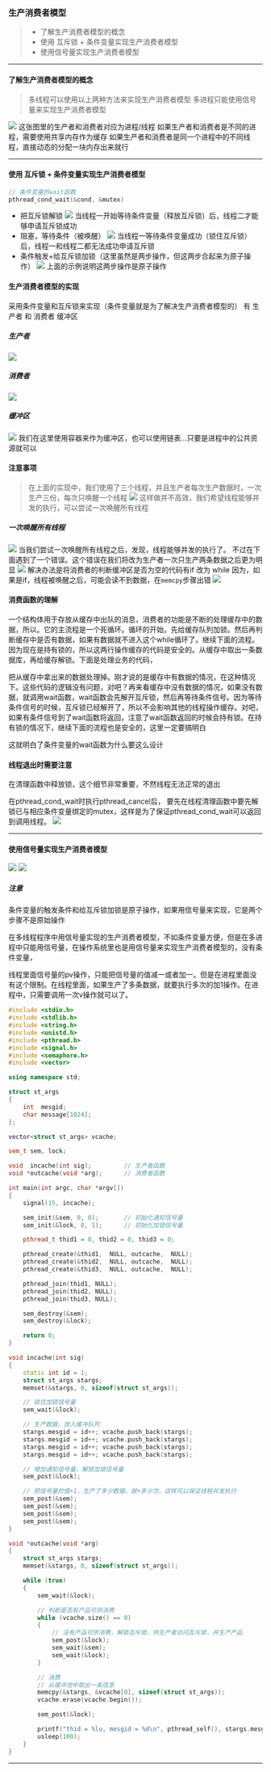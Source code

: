 ### 生产消费者模型
> - 了解生产消费者模型的概念
> - 使用 互斥锁 + 条件变量实现生产消费者模型
> - 使用信号量实现生产消费者模型

---
#### 了解生产消费者模型的概念
> 多线程可以使用以上两种方法来实现生产消费者模型
> 多进程只能使用信号量来实现生产消费者模型

![](images/2023-05-29-13-25-54.png)
这张图里的生产者和消费者对应为进程/线程
如果生产者和消费者是不同的进程，需要使用共享内存作为缓存
如果生产者和消费者是同一个进程中的不同线程，直接动态的分配一块内存出来就行

---
#### 使用 互斥锁 + 条件变量实现生产消费者模型
```cpp
// 条件变量的wait函数
pthread_cond_wait(&cond, &mutex)
```
- 把互斥锁解锁
![](images/2023-05-29-14-01-16.png)
当线程一开始等待条件变量（释放互斥锁）后，线程二才能够申请互斥锁成功
- 阻塞，等待条件（被唤醒）
![](images/2023-05-29-14-13-25.png)
当线程一等待条件变量成功（锁住互斥锁）后，线程一和线程二都无法成功申请互斥锁
- 条件触发+给互斥锁加锁（这里虽然是两步操作，但这两步合起来为原子操作）
![](images/2023-05-29-14-28-37.png)
上面的示例说明这两步操作是原子操作

#### 生产消费者模型的实现
采用条件变量和互斥锁来实现（条件变量就是为了解决生产消费者模型的）
有 生产者 和 消费者 缓冲区
##### 生产者
![](images/2023-05-29-16-29-51.png)
##### 消费者
![](images/2023-05-29-16-30-19.png)
##### 缓冲区
![](images/2023-05-29-16-30-42.png)
我们在这里使用容器来作为缓冲区，也可以使用链表...只要是进程中的公共资源就可以

#### 注意事项
> 在上面的实现中，我们使用了三个线程，并且生产者每次生产数据时，一次生产三份，每次只唤醒一个线程
![](images/2023-05-29-16-26-42.png)
> 这样做并不高效，我们希望线程能够并发的执行，可以尝试一次唤醒所有线程
##### 一次唤醒所有线程
![](images/2023-05-29-16-39-47.png)
当我们尝试一次唤醒所有线程之后，发现，线程能够并发的执行了。
不过在下面遇到了一个错误。这个错误在我们将改为生产者一次只生产两条数据之后更为明显
![](images/2023-05-29-16-41-40.png)
解决办法是将消费者的判断缓冲区是否为空的代码有if 改为 while
因为，如果是if，线程被唤醒之后，可能会读不到数据，在`memcpy`步骤出错
![](images/2023-05-29-16-44-18.png)

#### 消费函数的理解
一个结构体用于存放从缓存中出队的消息，消费者的功能是不断的处理缓存中的数据，所以。它的主流程是一个死循环。循环的开始，先给缓存队列加锁。然后再判断缓存中是否有数据，如果有数据就不进入这个while循环了。继续下面的流程。因为现在是持有锁的，所以这两行操作缓存的代码是安全的。从缓存中取出一条数据库，再给缓存解锁。下面是处理业务的代码，

把从缓存中拿出来的数据处理掉。刚才说的是缓存中有数据的情况，在这种情况下。这些代码的逻辑没有问题，对吧？再来看缓存中没有数据的情况，如果没有数据，就调用wait函数，wait函数会先解开互斥锁，然后再等待条件信号。因为等待条件信号的时候，互斥锁已经解开了，所以不会影响其他的线程操作缓存。对吧，如果有条件信号到了wait函数将返回，注意了wait函数返回的时候会持有锁。在持有锁的情况下，继续下面的流程也是安全的，这里一定要搞明白

这就明白了条件变量的wait函数为什么要这么设计

#### 线程退出时需要注意
在清理函数中释放锁，这个细节非常重要，不然线程无法正常的退出

在pthread_cond_wait时执行pthread_cancel后， 要先在线程清理函数中要先解锁已与相应条件变量绑定的mutex，这样是为了保证pthread_cond_wait可以返回到调用线程。
![](images/2023-05-29-17-09-00.png)

---
#### 使用信号量实现生产消费者模型
![](images/2023-05-29-17-15-03.png)
![](images/2023-05-29-17-15-24.png)

##### 注意
条件变量的触发条件和给互斥锁加锁是原子操作，如果用信号量来实现，它是两个步骤不是原始操作

在多线程程序中用信号量实现的生产消费者模型，不如条件变量方便，但是在多进程中只能用信号量，在操作系统里也是用信号量来实现生产消费者模型的，没有条件变量，

线程里面信号量的pv操作，只能把信号量的值减一或者加一。但是在进程里面没有这个限制。在线程里面，如果生产了多条数据，就要执行多次的加1操作。在进程中，只需要调用一次v操作就可以了。
```cpp
#include <stdio.h>
#include <stdlib.h>
#include <string.h>
#include <unistd.h>
#include <pthread.h>
#include <signal.h>
#include <semaphore.h>
#include <vector>

using namespace std;

struct st_args
{
    int  mesgid;
    char message[1024];
};

vector<struct st_args> vcache;

sem_t sem, lock;

void  incache(int sig);         // 生产者函数
void *outcache(void *arg);      // 消费者函数

int main(int argc, char *argv[])
{
    signal(15, incache);

    sem_init(&sem, 0, 0);       // 初始化通知信号量
    sem_init(&lock, 0, 1);      // 初始化加锁信号量

    pthread_t thid1 = 0, thid2 = 0, thid3 = 0;

    pthread_create(&thid1,  NULL, outcache,  NULL);
    pthread_create(&thid2,  NULL, outcache,  NULL);
    pthread_create(&thid3,  NULL, outcache,  NULL);

    pthread_join(thid1, NULL);
    pthread_join(thid2, NULL);
    pthread_join(thid3, NULL);

    sem_destroy(&sem);
    sem_destroy(&lock);

    return 0;
}

void incache(int sig)
{
    static int id = 1;
    struct st_args stargs;
    memset(&stargs, 0, sizeof(struct st_args));

    // 锁住加锁信号量
    sem_wait(&lock);

    // 生产数据，放入缓冲队列
    stargs.mesgid = id++; vcache.push_back(stargs);
    stargs.mesgid = id++; vcache.push_back(stargs);
    stargs.mesgid = id++; vcache.push_back(stargs);
    stargs.mesgid = id++; vcache.push_back(stargs);

    // 增加通知信号量，解锁加锁信号量
    sem_post(&lock);

    // 把信号量的值+1，生产了多少数据，就+多少次，这样可以保证线程并发执行
    sem_post(&sem);
    sem_post(&sem);
    sem_post(&sem);
    sem_post(&sem);
}

void *outcache(void *arg)
{
    struct st_args stargs;
    memset(&stargs, 0, sizeof(struct st_args));

    while (true)
    {
        sem_wait(&lock);

        // 判断是否有产品可供消费
        while (vcache.size() == 0)
        {
            // 没有产品可供消费，解锁互斥锁，供生产者访问互斥锁，并生产产品
            sem_post(&lock);
            sem_wait(&sem);
            sem_wait(&lock);
        }

        // 消费
        // 从缓冲池中取出一条信息
        memcpy(&stargs, &vcache[0], sizeof(struct st_args));
        vcache.erase(vcache.begin());

        sem_post(&lock);

        printf("thid = %lu, mesgid = %d\n", pthread_self(), stargs.mesgid);
        usleep(100);
    }
}
```


---